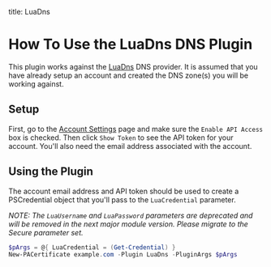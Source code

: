 title: LuaDns

# How To Use the LuaDns DNS Plugin

This plugin works against the [LuaDns](https://www.luadns.com/) DNS provider. It is assumed that you have already setup an account and created the DNS zone(s) you will be working against.

## Setup

First, go to the [Account Settings](https://api.luadns.com/settings) page and make sure the `Enable API Access` box is checked. Then click `Show Token` to see the API token for your account. You'll also need the email address associated with the account.

## Using the Plugin

The account email address and API token should be used to create a PSCredential object that you'll pass to the `LuaCredential` parameter.

*NOTE: The `LuaUsername` and `LuaPassword` parameters are deprecated and will be removed in the next major module version. Please migrate to the Secure parameter set.*

```powershell
$pArgs = @{ LuaCredential = (Get-Credential) }
New-PACertificate example.com -Plugin LuaDns -PluginArgs $pArgs
```
